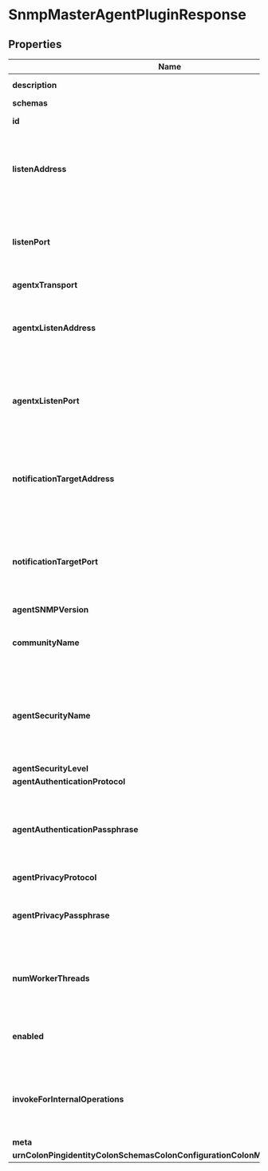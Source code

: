 

# SnmpMasterAgentPluginResponse


## Properties

| Name | Type | Description | Notes |
|------------ | ------------- | ------------- | -------------|
|**description** | **String** | A description for this Plugin |  [optional] |
|**schemas** | **List&lt;EnumsnmpMasterAgentPluginSchemaUrn&gt;** |  |  |
|**id** | **String** | Name of the Plugin |  |
|**listenAddress** | **String** | The IP address on which the SNMP agent will listen for client requests. |  |
|**listenPort** | **Integer** | The port number on which the SNMP agent will listen for client requests. |  |
|**agentxTransport** | **EnumpluginAgentxTransportProp** |  |  |
|**agentxListenAddress** | **String** | The IP address on which the SNMP agent will listen for sub-agent sessions. |  |
|**agentxListenPort** | **Integer** | The port number on which the SNMP agent will listen for sub-agent sessions. |  |
|**notificationTargetAddress** | **String** | The IP address of the target to which the SNMP agent should send notifications (traps). |  [optional] |
|**notificationTargetPort** | **Integer** | The port number of the target to which the SNMP agent should send notifications (traps). |  [optional] |
|**agentSNMPVersion** | **List&lt;EnumpluginAgentSNMPVersionProp&gt;** |  |  |
|**communityName** | **String** | The name of the community to use for the SNMP agent. |  |
|**agentSecurityName** | **String** | The security name (i.e., username) to use for the SNMP agent. This must be defined if SNMPv3 is to be used. |  [optional] |
|**agentSecurityLevel** | **EnumpluginAgentSecurityLevelProp** |  |  [optional] |
|**agentAuthenticationProtocol** | **EnumpluginAgentAuthenticationProtocolProp** |  |  [optional] |
|**agentAuthenticationPassphrase** | **String** | The authentication passphrase to use for SNMPv3 if authentication is to be performed. |  [optional] |
|**agentPrivacyProtocol** | **EnumpluginAgentPrivacyProtocolProp** |  |  [optional] |
|**agentPrivacyPassphrase** | **String** | The privacy passphrase to use for SNMPv3 if privacy is to be used. |  [optional] |
|**numWorkerThreads** | **Integer** | The number of worker threads to use to handle SNMP requests. |  |
|**enabled** | **Boolean** | Indicates whether the plug-in is enabled for use. |  |
|**invokeForInternalOperations** | **Boolean** | Indicates whether the plug-in should be invoked for internal operations. |  [optional] |
|**meta** | [**MetaMeta**](MetaMeta.md) |  |  [optional] |
|**urnColonPingidentityColonSchemasColonConfigurationColonMessagesColon20** | [**MetaUrnPingidentitySchemasConfigurationMessages20**](MetaUrnPingidentitySchemasConfigurationMessages20.md) |  |  [optional] |



